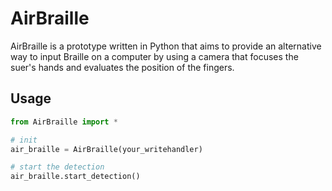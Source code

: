 # AirBraille

AirBraille is a prototype written in Python that aims to provide an alternative way to input Braille on a computer by using a camera that focuses the suer's hands and evaluates the position of the fingers.

## Usage
```python
from AirBraille import *

# init
air_braille = AirBraille(your_writehandler)

# start the detection
air_braille.start_detection()
```